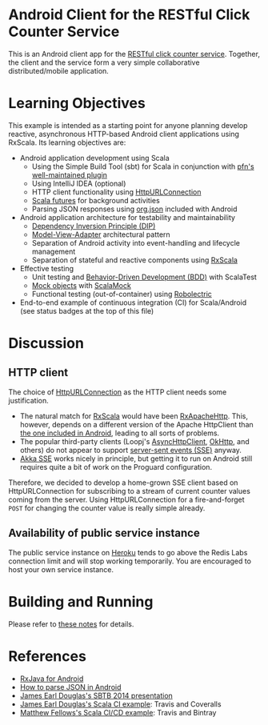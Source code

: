 <!---
[![Build Status](https://travis-ci.org/LoyolaChicagoCode/clickcounter-android-rxscala.svg?branch=master)](https://travis-ci.org/LoyolaChicagoCode/clickcounter-android-rxscala) 
[![Coverage Status](https://img.shields.io/coveralls/LoyolaChicagoCode/clickcounter-android-rxscala.svg)](https://coveralls.io/r/LoyolaChicagoCode/clickcounter-android-rxscala) 
[![Download](https://api.bintray.com/packages/loyolachicagocode/generic/clickcounter-android-rxscala/images/download.svg) ](https://bintray.com/loyolachicagocode/generic/clickcounter-android-rxscala/_latestVersion)
-->

# Android Client for the RESTful Click Counter Service

This is an Android client app for the
[RESTful click counter service](https://github.com/LoyolaChicagoCode/clickcounter-spray-scala).
Together, the client and the service form a very simple
collaborative distributed/mobile application.

# Learning Objectives

This example is intended as a starting point for anyone planning
develop reactive, asynchronous HTTP-based Android client applications
using RxScala. Its learning objectives are:

- Android application development using Scala
    - Using the Simple Build Tool (sbt) for Scala in conjunction with
      [pfn's well-maintained plugin](https://github.com/pfn/android-sdk-plugin)
    - Using IntelliJ IDEA (optional)
	- HTTP client functionality using
	  [HttpURLConnection](http://developer.android.com/reference/java/net/HttpURLConnection.html)
	- [Scala futures](http://doc.akka.io/docs/akka/snapshot/scala/futures.html)
	  for background activities
	- Parsing JSON responses using
	  [org.json](http://developer.android.com/reference/org/json/package-summary.html)
	  included with Android
- Android application architecture for testability and maintainability
    - [Dependency Inversion Principle (DIP)](http://en.wikipedia.org/wiki/Dependency_inversion_principle)
    - [Model-View-Adapter](http://en.wikipedia.org/wiki/Model-view-adapter) architectural pattern
    - Separation of Android activity into event-handling and lifecycle management
    - Separation of stateful and reactive components using [RxScala](http://rxscala.github.io)
- Effective testing
    - Unit testing and [Behavior-Driven Development (BDD)](http://en.wikipedia.org/wiki/Behavior-driven_development) 
      with ScalaTest
    - [Mock objects](http://en.wikipedia.org/wiki/Mock_object) with [ScalaMock](http://scalamock.org/)
    - Functional testing (out-of-container) using [Robolectric](http://robolectric.org/)
- End-to-end example of continuous integration (CI) for Scala/Android (see status badges at the top of this file)

# Discussion

## HTTP client

The choice of
[HttpURLConnection](http://developer.android.com/reference/java/net/HttpURLConnection.html)
as the HTTP client needs some justification.

- The natural match for [RxScala](http://rxscala.github.io)
  would have been [RxApacheHttp](https://github.com/ReactiveX/RxApacheHttp).
  This, however, depends on a different version of the Apache HttpClient than
  [the one included in Android](https://developer.android.com/reference/org/apache/http/client/HttpClient.html),
  leading to all sorts of problems.
- The popular third-party clients
  (Loopj's [AsyncHttpClient](http://loopj.com/android-async-http),
  [OkHttp](http://square.github.io/okhttp), and others)
  do not appear to support
  [server-sent events (SSE)](http://en.wikipedia.org/wiki/Server-sent_events)
  anyway.
- [Akka SSE](https://github.com/hseeberger/akka-sse) works nicely in principle,
  but getting it to run on Android still requires quite a bit of work on the
  Proguard configuration.

Therefore, we decided to develop a home-grown SSE client based on
HttpURLConnection for subscribing to a stream of current counter values
coming from the server. Using HttpURLConnection for a fire-and-forget
`POST` for changing the counter value is really simple already.

## Availability of public service instance

The public service instance on [Heroku](http://laufer-clickcounter.herokuapp.com/)
tends to go above the Redis Labs connection limit and will stop working
temporarily. You are encouraged to host your own service instance.

# Building and Running

Please refer to [these notes](https://github.com/LoyolaChicagoBooks/lucoodevcourse/blob/master/source/scalaandroiddev.rst) for details.

# References

- [RxJava for Android](http://code.hootsuite.com/observing-observables-in-mobile-rxjava-for-android)
- [How to parse JSON in Android](http://stackoverflow.com/questions/9605913/how-to-parse-json-in-android)
- [James Earl Douglas's SBTB 2014 presentation](https://www.youtube.com/watch?v=sZYAFWTyOlE)
- [James Earl Douglas's Scala CI example](https://github.com/earldouglas/scala-ci): Travis and Coveralls
- [Matthew Fellows's Scala CI/CD example](http://www.onegeek.com.au/scala/setting-up-travis-ci-for-scala): Travis and Bintray
